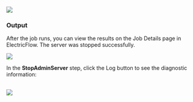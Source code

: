 <br />
<img src="../../plugins/EC-WebLogic/images/StopAdminServer/EC-WLSStopAdminServer2.png" />

<h3>Output</h3>
<p>After the job runs, you can view the results on the Job Details page in ElectricFlow. The server was stopped
successfully.</p>
<img src="../../plugins/EC-WebLogic/images/StopAdminServer/EC-WLSStopAdminServer3.png" />
<p>In the <b>StopAdminServer</b> step, click the Log button to see the diagnostic information:</p>
<br />
<img src="../../plugins/EC-WebLogic/images/StopAdminServer/EC-WLSStopAdminServer4.png" />
